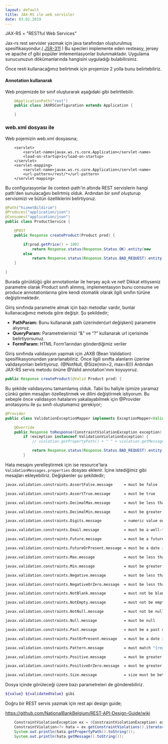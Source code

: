```yaml
---
layout: default
title: JAX-RS ile web servisler
date: 03.02.2019
---
```




JAX-RS         =         "RESTful Web Services" 

Jax-rs rest servisler yazmak için java tarafından oluşturulmuş spesifikasyondur.( [JSR-311](http://jcp.org/aboutJava/communityprocess/final/jsr311/index.html) )  Bu specleri implemente eden resteasy, jersey ve apache cf gibi popüler imlementasyonlar bulunmaktadır. Uygulama sunucunuzun dökümanlarında hangisini uyguladığı bulabilirsiniz.

Önce resti kullanacağımız belirtmek için projemize 2 yolla bunu belirtebiliriz.

#### Annotation kullanarak

Web projemizde bir sınıf oluşturarak aşağıdaki gibi belirtilebilir.

```java
    @ApplicationPath("rest")
    public class JAXRSConfiguration extends Application {

    }
```

### web.xml dosyası ile

Web pojemizin web.xml dosyasına;

```markup
    <servlet>
        <servlet-name>javax.ws.rs.core.Application</servlet-name>
        <load-on-startup>1</load-on-startup>
    </servlet>
    <servlet-mapping>
        <servlet-name>javax.ws.rs.core.Application</servlet-name>
        <url-pattern>/rest/*</url-pattern>
    </servlet-mapping>
```

Bu configurasyonlar ile context-path'in altında REST servislerin hangi path'den sunulacağını belirtmiş olduk. Ardından bir sınıf oluşturup servisimizi ve bütün özelliklerini belirtiyoruz.

```java
@Path("hizmetBildirim")
@Produces("application/json")
@Consumes("application/json")
public class ProductService {

    @POST
    public Response createProduct(Product prod) {

        if(prod.getPrice() > 100)
            return Response.status(Response.Status.OK).entity(new                 CustomException("OK")).build();
        else
            return Response.status(Response.Status.BAD_REQUEST).entity(new CustomException("NOK")).build();
    }

}
```

Burada görüldüğü gibi annotationlar ile herşey açık ve net! Dikkat ettiyseniz parametre olarak Product sınıfı alınmış, implementasyon bunu consume ve produce annotationlarına göre kendi otomatik olarak ilgili sınıfın türüne değiştirmektedir. 

Giriş sınıfında parametre almak için bazı metodlar vardır, bunlar kullanacağımız metoda göre değişir. Şu şekildedir;

- **PathParam:** Bunu kullanarak path üzerinden(url değişkeni) parametre alıyoruz. 
- **QueryParam:** Parametrelerinizi “&” ve “?” kullanarak url içerisinde belirtiyorsunuz. 
- **FormParam:**  HTML Form’larından gönderdiğimiz veriler

Giriş sınıfında validasyon yapmak için JAXB (Bean Validation) spesifikasyonundan yararlanabiliriz. Önce ilgili sınıfta alanların üzerine validasyonları belirtiyoruz. (@NotNull, @Size(min=2, max=8))) Ardından JAX-RS servis metodu önüne @Valid annotation'ınını koyuyoruz.

```java
public Response createProduct(@Valid Product prod) {
```

Bu şekilde validasyonu tamamlamış olduk. Tabii bu haliyle işimize yaramaz çünkü gelen mesajları özelleştirmek ve dilini değiştirmek istiyorum. Bu sebeple önce validasyon hatalarını yakalayabilmek için @Provider anotasyonu ile şu sınıfı oluştumamız gerekiyor;

```java
@Provider
public class ValidationExceptionMapper implements ExceptionMapper<ValidationException> {

    @Override
    public Response toResponse(ConstraintViolationException exception) {
        if (exception instanceof ValidationViolationException) {
            // violation.getPropertyPath() + " " + violation.getMessage();

            return Response.status(Response.Status.BAD_REQUEST).entity(new CustomException("NOK")).build();
        }
```

Hata mesajını yerelleştirmek için ise resource'lara `ValidationMessages.properties` dosyası eklenir. İçine istediğimiz gibi mesajları ekleyebiliriz. Değişkenler şu şekildedir;

```bash
javax.validation.constraints.AssertFalse.message     = must be false

javax.validation.constraints.AssertTrue.message      = must be true

javax.validation.constraints.DecimalMax.message      = must be less than ${inclusive == true ? 'or equal to ' : ''}{value}

javax.validation.constraints.DecimalMin.message      = must be greater than ${inclusive == true ? 'or equal to ' : ''}{value}

javax.validation.constraints.Digits.message          = numeric value out of bounds (<{integer} digits>.<{fraction} digits> expected)

javax.validation.constraints.Email.message           = must be a well-formed email address

javax.validation.constraints.Future.message          = must be a future date

javax.validation.constraints.FutureOrPresent.message = must be a date in the present or in the future

javax.validation.constraints.Max.message             = must be less than or equal to {value}

javax.validation.constraints.Min.message             = must be greater than or equal to {value}

javax.validation.constraints.Negative.message        = must be less than 0

javax.validation.constraints.NegativeOrZero.message  = must be less than or equal to 0

javax.validation.constraints.NotBlank.message        = must not be blank

javax.validation.constraints.NotEmpty.message        = must not be empty

javax.validation.constraints.NotNull.message         = must not be null

javax.validation.constraints.Null.message            = must be null

javax.validation.constraints.Past.message            = must be a past date

javax.validation.constraints.PastOrPresent.message   = must be a date in the past or in the present

javax.validation.constraints.Pattern.message         = must match "{regexp}"

javax.validation.constraints.Positive.message        = must be greater than 0

javax.validation.constraints.PositiveOrZero.message  = must be greater than or equal to 0

javax.validation.constraints.Size.message            = size must be between {min} and {max}
```

Dosya içinde görüleceği üzere bazı parametreleri de gönderebiliriz.

```bash
${value} ${validatedValue} gibi
```

Doğru bir REST servis yazmak için rest api design guide;

https://github.com/NationalBankBelgium/REST-API-Design-Guide/wiki





```java
    ConstraintViolationException ex = (ConstraintViolationException) exception;
    ConstraintViolation<?> hata = ex.getConstraintViolations().iterator().next();
    System.out.println(hata.getPropertyPath().toString());
    System.out.println(hata.getMessage().toString());
```

